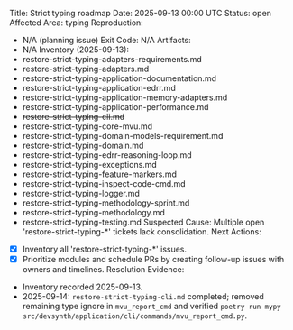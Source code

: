 Title: Strict typing roadmap
Date: 2025-09-13 00:00 UTC
Status: open
Affected Area: typing
Reproduction:
  - N/A (planning issue)
Exit Code: N/A
Artifacts:
  - N/A
Inventory (2025-09-13):
  - restore-strict-typing-adapters-requirements.md
  - restore-strict-typing-adapters.md
  - restore-strict-typing-application-documentation.md
  - restore-strict-typing-application-edrr.md
  - restore-strict-typing-application-memory-adapters.md
  - restore-strict-typing-application-performance.md
  - ~~restore-strict-typing-cli.md~~
  - restore-strict-typing-core-mvu.md
  - restore-strict-typing-domain-models-requirement.md
  - restore-strict-typing-domain.md
  - restore-strict-typing-edrr-reasoning-loop.md
  - restore-strict-typing-exceptions.md
  - restore-strict-typing-feature-markers.md
  - restore-strict-typing-inspect-code-cmd.md
  - restore-strict-typing-logger.md
  - restore-strict-typing-methodology-sprint.md
  - restore-strict-typing-methodology.md
  - restore-strict-typing-testing.md
Suspected Cause: Multiple open 'restore-strict-typing-*' tickets lack consolidation.
Next Actions:
  - [x] Inventory all 'restore-strict-typing-*' issues.
  - [x] Prioritize modules and schedule PRs by creating follow-up issues with owners and timelines.
Resolution Evidence:
  - Inventory recorded 2025-09-13.
  - 2025-09-14: `restore-strict-typing-cli.md` completed; removed remaining type ignore in `mvu_report_cmd` and verified `poetry run mypy src/devsynth/application/cli/commands/mvu_report_cmd.py`.
